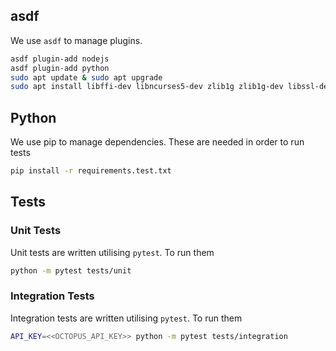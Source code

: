 

## asdf

We use `asdf` to manage plugins. 

```bash
asdf plugin-add nodejs
asdf plugin-add python
sudo apt update & sudo apt upgrade
sudo apt install libffi-dev libncurses5-dev zlib1g zlib1g-dev libssl-dev libreadline-dev libbz2-dev libsqlite3-dev
```

## Python

We use pip to manage dependencies. These are needed in order to run tests

```bash
pip install -r requirements.test.txt
```

## Tests

### Unit Tests

Unit tests are written utilising `pytest`. To run them

```bash
python -m pytest tests/unit
```

### Integration Tests

Integration tests are written utilising `pytest`. To run them

```bash
API_KEY=<<OCTOPUS_API_KEY>> python -m pytest tests/integration
```